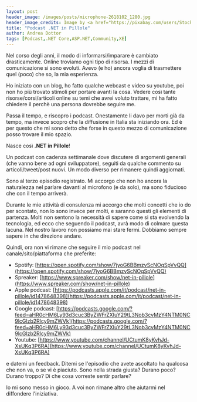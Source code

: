 ```yaml
---
layout: post
header_image: /images/posts/microphone-2618102_1280.jpg
header_image_credits: Image by <a href="https://pixabay.com/users/StockSnap-894430/?utm_source=link-attribution&amp;utm_medium=referral&amp;utm_campaign=image&amp;utm_content=2618102">StockSnap</a> from <a href="https://pixabay.com/?utm_source=link-attribution&amp;utm_medium=referral&amp;utm_campaign=image&amp;utm_content=2618102">Pixabay</a>
title: "Podcast .NET in Pillole"
author: Andrea Dottor
tags: [Podcast,.NET Core,ASP.NET,Community,XE]
---
```


Nel corso degli anni, il modo di informarsi/imparare è cambiato drasticamente. Online troviamo ogni tipo di risorsa. I mezzi di comunicazione si sono evoluti. Avevo (e ho) ancora voglia di trasmettere quel (poco) che so, la mia esperienza.

Ho iniziato con un blog, ho fatto qualche webcast e video su youtube, poi non ho più trovato stimoli per portare avanti la cosa. Vedere così tante risorse/corsi/articoli online su temi che avrei voluto trattare, mi ha fatto chiedere il perchè una persona dovrebbe seguire me.

Passa il tempo, e riscopro i podcast. Onestamente li davo per morti già da tempo, ma invece scopro che la diffusione in Italia sta iniziando ora. Ed è per questo che mi sono detto che forse in questo mezzo di comunicazione posso trovare il mio spazio.

Nasce così **.NET in Pillole**!

<!--more-->

Un podcast con cadenza settimanale dove discutere di argomenti generali (che vanno bene ad ogni sviluppatore), seguiti da qualche commento su articoli/tweet/post nuovi. Un modo diverso per rimanere quindi aggiornati.

Sono al terzo episodio registrato. Mi accorgo che non ho ancora la naturalezza nel parlare davanti al microfono (e da solo), ma sono fiducioso che con il tempo arriverà.

Durante le mie attività di consulenza mi accorgo che molti concetti che io do per scontato, non lo sono invece per molti, e saranno questi gli elementi di partenza. Molti non sentono la necessità di sapere come si sta evolvendo la tecnologia, ed ecco che seguendo il podcast, avrà modo di colmare questa lacuna. Nel nostro lavoro non possiamo mai stare fermi. Dobbiamo sempre sapere in che direzione andare.

Quindi, ora non vi rimane che seguire il mio podcast nel canale/sito/piattaforma che preferite:
- Spotify: [https://open.spotify.com/show/7jyoG6BBmzvScNOqSpVvQQ](https://open.spotify.com/show/7jyoG6BBmzvScNOqSpVvQQ)
- Spreaker: [https://www.spreaker.com/show/net-in-pillole](https://www.spreaker.com/show/net-in-pillole)
- Apple podcast: [https://podcasts.apple.com/it/podcast/net-in-pillole/id1478648398](https://podcasts.apple.com/it/podcast/net-in-pillole/id1478648398)
- Google podcast: [https://podcasts.google.com/?feed=aHR0cHM6Ly93d3cuc3ByZWFrZXIuY29tL3Nob3cvMzY4NTM0NC9lcGlzb2Rlcy9mZWVk](https://podcasts.google.com/?feed=aHR0cHM6Ly93d3cuc3ByZWFrZXIuY29tL3Nob3cvMzY4NTM0NC9lcGlzb2Rlcy9mZWVk)
- Youtube: [https://www.youtube.com/channel/UCtumK8yKvhJd-XsUKq3P6RA](https://www.youtube.com/channel/UCtumK8yKvhJd-XsUKq3P6RA)

e datemi un feedback. Ditemi se l'episodio che avete ascoltato ha qualcosa che non va, o se vi è piaciuto. Sono nella strada giusta? Durano poco? Durano troppo? Di che cosa vorreste sentir parlare?

Io mi sono messo in gioco. A voi non rimane altro che aiutarmi nel diffondere l'iniziativa.